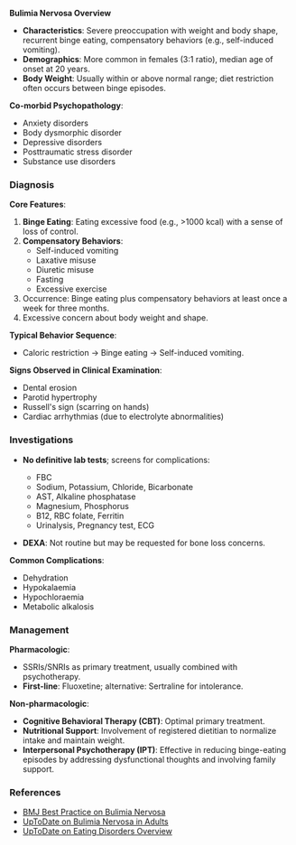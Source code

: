 **Bulimia Nervosa Overview**

- **Characteristics**: Severe preoccupation with weight and body shape, recurrent binge eating, compensatory behaviors (e.g., self-induced vomiting).
- **Demographics**: More common in females (3:1 ratio), median age of onset at 20 years.
- **Body Weight**: Usually within or above normal range; diet restriction often occurs between binge episodes.

**Co-morbid Psychopathology**:
- Anxiety disorders
- Body dysmorphic disorder
- Depressive disorders
- Posttraumatic stress disorder
- Substance use disorders

### Diagnosis
**Core Features**:
1. **Binge Eating**: Eating excessive food (e.g., >1000 kcal) with a sense of loss of control.
2. **Compensatory Behaviors**: 
   - Self-induced vomiting
   - Laxative misuse
   - Diuretic misuse
   - Fasting
   - Excessive exercise
3. Occurrence: Binge eating plus compensatory behaviors at least once a week for three months.
4. Excessive concern about body weight and shape.

**Typical Behavior Sequence**:
- Caloric restriction → Binge eating → Self-induced vomiting.

**Signs Observed in Clinical Examination**:
- Dental erosion
- Parotid hypertrophy
- Russell's sign (scarring on hands)
- Cardiac arrhythmias (due to electrolyte abnormalities)

### Investigations
- **No definitive lab tests**; screens for complications:
  - FBC
  - Sodium, Potassium, Chloride, Bicarbonate
  - AST, Alkaline phosphatase
  - Magnesium, Phosphorus
  - B12, RBC folate, Ferritin
  - Urinalysis, Pregnancy test, ECG

- **DEXA**: Not routine but may be requested for bone loss concerns.

**Common Complications**:
- Dehydration
- Hypokalaemia
- Hypochloraemia
- Metabolic alkalosis

### Management
**Pharmacologic**:
- SSRIs/SNRIs as primary treatment, usually combined with psychotherapy.
- **First-line**: Fluoxetine; alternative: Sertraline for intolerance.

**Non-pharmacologic**:
- **Cognitive Behavioral Therapy (CBT)**: Optimal primary treatment.
- **Nutritional Support**: Involvement of registered dietitian to normalize intake and maintain weight.
- **Interpersonal Psychotherapy (IPT)**: Effective in reducing binge-eating episodes by addressing dysfunctional thoughts and involving family support.

### References
- [BMJ Best Practice on Bulimia Nervosa](https://bestpractice.bmj.com/topics/en-gb/441)
- [UpToDate on Bulimia Nervosa in Adults](https://www.uptodate.com/contents/bulimia-nervosa-in-adults-clinical-features-course-of-illness-assessment-and-diagnosis)
- [UpToDate on Eating Disorders Overview](https://www.uptodate.com/contents/eating-disorders-overview-of-prevention-and-treatment)